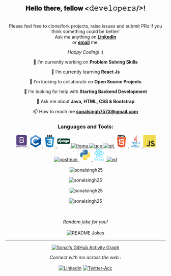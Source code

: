 <div align="center">
<h2> 𝐇𝐞𝐥𝐥𝐨 𝐭𝐡𝐞𝐫𝐞, 𝐟𝐞𝐥𝐥𝐨𝐰 <𝚍𝚎𝚟𝚎𝚕𝚘𝚙𝚎𝚛𝚜/>!</h2>
</div>

<!-- <div align="center" width="50">

<img src="hi.gif" alt="Welcome!" width="200">

</div> -->

<div align="center">

 <br>
Please feel free to clone/fork projects, raise issues and submit PRs if you think something could be better! <br>
Ask me anything on <a href="https://www.linkedin.com/in/sonalsingh25/"><b>LinkedIn</b></a><br>
or <a href="mailto:sonalsingh7573@gmail.com"><b>email</b></a> me.

<i>Happy Coding!</i> :)
 
  🔭 I’m currently working on **Problem Solving Skills**

  🌱 I’m currently learning **React Js**

  👯 I’m looking to collaborate on **Open Source Projects**

  🤝 I’m looking for help with **Starting Backend Development**

  💬 Ask me about **Java, HTML, CSS & Bootstrap**

  📫 How to reach me **sonalsingh7573@gmail.com**


<h3 align="center">Languages and Tools:</h3>
<p align="center"> <a href="https://getbootstrap.com" target="_blank"> <img src="https://raw.githubusercontent.com/devicons/devicon/master/icons/bootstrap/bootstrap-plain-wordmark.svg" alt="bootstrap" width="40" height="40"/> </a> <a href="https://www.cprogramming.com/" target="_blank"> <img src="https://raw.githubusercontent.com/devicons/devicon/master/icons/c/c-original.svg" alt="c" width="40" height="40"/> </a> <a href="https://www.w3schools.com/css/" target="_blank"> <img src="https://raw.githubusercontent.com/devicons/devicon/master/icons/css3/css3-original-wordmark.svg" alt="css3" width="40" height="40"/> </a> <a href="https://www.djangoproject.com/" target="_blank"> <img src="https://raw.githubusercontent.com/devicons/devicon/master/icons/django/django-original.svg" alt="django" width="40" height="40"/> </a> <a href="https://www.figma.com/" target="_blank"> <img src="https://www.vectorlogo.zone/logos/figma/figma-icon.svg" alt="figma" width="40" height="40"/> </a> <a href="https://cloud.google.com" target="_blank"> <img src="https://www.vectorlogo.zone/logos/google_cloud/google_cloud-icon.svg" alt="gcp" width="40" height="40"/> </a> <a href="https://git-scm.com/" target="_blank"> <img src="https://www.vectorlogo.zone/logos/git-scm/git-scm-icon.svg" alt="git" width="40" height="40"/> </a> <a href="https://www.w3.org/html/" target="_blank"> <img src="https://raw.githubusercontent.com/devicons/devicon/master/icons/html5/html5-original-wordmark.svg" alt="html5" width="40" height="40"/> </a> <a href="https://www.java.com" target="_blank"> <img src="https://raw.githubusercontent.com/devicons/devicon/master/icons/java/java-original.svg" alt="java" width="40" height="40"/> </a> <a href="https://developer.mozilla.org/en-US/docs/Web/JavaScript" target="_blank"> <img src="https://raw.githubusercontent.com/devicons/devicon/master/icons/javascript/javascript-original.svg" alt="javascript" width="40" height="40"/> </a> <a href="https://postman.com" target="_blank"> <img src="https://www.vectorlogo.zone/logos/getpostman/getpostman-icon.svg" alt="postman" width="40" height="40"/> </a> <a href="https://www.python.org" target="_blank"> <img src="https://raw.githubusercontent.com/devicons/devicon/master/icons/python/python-original.svg" alt="python" width="40" height="40"/> </a> <a href="https://reactjs.org/" target="_blank"> <img src="https://raw.githubusercontent.com/devicons/devicon/master/icons/react/react-original-wordmark.svg" alt="react" width="40" height="40"/> </a> <a href="https://www.adobe.com/products/xd.html" target="_blank"> <img src="https://cdn.worldvectorlogo.com/logos/adobe-xd.svg" alt="xd" width="40" height="40"/> </a> </p>


</div>
<!-- Git Hub Stats -->
<div align="center">
<p>&nbsp;<img align="center" src="https://github-readme-stats.vercel.app/api?username=sonalsingh25&show_icons=true&theme=light&text_color=ff0000&locale=en" alt="sonalsingh25" /></p>


<p><img align="center" src="https://github-readme-stats.vercel.app/api/top-langs?username=sonalsingh25&show_icons=true&locale=en&layout=compact" alt="sonalsingh25" /></p>

<p>&nbsp;<img align="center" src="https://github-readme-stats.vercel.app/api?username=sonalsingh25&show_icons=true&locale=en" alt="sonalsingh25" /></p>

<p><img align="center" src="https://github-readme-streak-stats.herokuapp.com/?user=sonalsingh25&" alt="sonalsingh25" /></p>
</br>
</br>
<i>Random joke for you!</i>
<br>
<br>
<img align="center" src="https://readme-jokes.vercel.app/api?bgColor=%23073b4c&textColor=%2306d6a0&aColor=%2306d6a0&borderColor=%2306d6a0" alt="README Jokes">

---
<!-- skills -->
[![Sonal's GitHub Activity Graph](https://activity-graph.herokuapp.com/graph?username=sonalsingh25&bg_color=000000&color=FFFFFF&line=FFFFFF&point=00FF00)](https://github.com/sonalsingh25/github-readme-activity-graph)

<i>Connect with me across the web :</i>
<br>
<br>
<a href="https://www.linkedin.com/in/sonalsingh25/" target="_blank"><img src="https://img.shields.io/badge/LinkedIn-%230077B5.svg?&style=flat-square&logo=linkedin&logoColor=white" alt="LinkedIn"></a>
<a href="https://twitter.com/sonalsingh_77" target="_blank"><img src="https://img.shields.io/badge/twitter-%230077B5.svg?&style=flat-square&logo=twitter&logoColor=white" alt="Twitter-Acc"></a>


</div>
